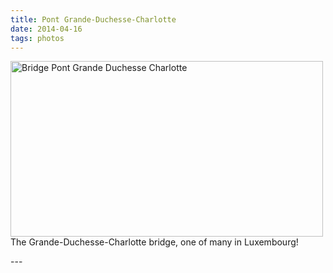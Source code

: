 ```yaml
---
title: Pont Grande-Duchesse-Charlotte
date: 2014-04-16
tags: photos
---
```

<p>
<img src="https://farm8.staticflickr.com/7202/13816476995_aca7afd1aa.jpg" alt="Bridge Pont Grande Duchesse Charlotte" width="500" height="281" />
The Grande-Duchesse-Charlotte bridge, one of many in Luxembourg!
</p>
---
